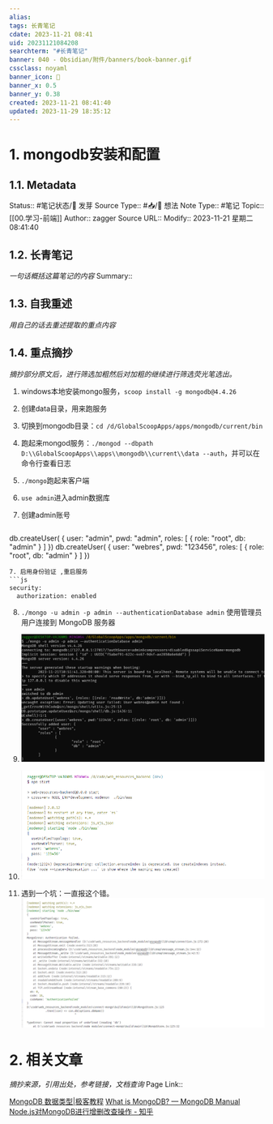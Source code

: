 ```yaml
---
alias: 
tags: 长青笔记
cdate: 2023-11-21 08:41
uid: 20231121084208
searchterm: "#长青笔记"
banner: 040 - Obsidian/附件/banners/book-banner.gif
cssclass: noyaml
banner_icon: 💌
banner_x: 0.5
banner_y: 0.38
created: 2023-11-21 08:41:40
updated: 2023-11-29 18:35:12
---
```


# 1. mongodb安装和配置

## 1.1. Metadata

Status:: #笔记状态/🌱 发芽
Source Type:: #📥/💭 想法 
Note Type:: #笔记
Topic:: [[00.学习-前端]]
Author:: zagger
Source URL::
Modify:: 2023-11-21 星期二 08:41:40

## 1.2. 长青笔记

_一句话概括这篇笔记的内容_
Summary::

## 1.3. 自我重述

_用自己的话去重述提取的重点内容_

## 1.4. 重点摘抄

_摘抄部分原文后，进行筛选加粗然后对加粗的继续进行筛选荧光笔选出。_


1. windows本地安装mongo服务，`scoop install -g mongodb@4.4.26`
2. 创建data目录，用来跑服务
3. 切换到mongodb目录：`cd /d/GlobalScoopApps/apps/mongodb/current/bin`
4. 跑起来mongod服务：`./mongod --dbpath D:\\GlobalScoopApps\\apps\\mongodb\\current\\data --auth`，并可以在命令行查看日志 
5. `./mongo`跑起来客户端
6. `use admin`进入admin数据库
7. 创建admin账号
   
   ```js
db.createUser( {
	 user: "admin",
	 pwd: "admin",
	 roles: [ { role: "root", db: "admin" } ]
 })
db.createUser( {
	 user: "webres",
	 pwd: "123456",
	 roles: [ { role: "root", db: "admin" } ]
 })
```
7. 启用身份验证 ,重启服务
```js
security:
  authorization: enabled
```
8. `./mongo -u admin -p admin --authenticationDatabase admin` 使用管理员用户连接到 MongoDB 服务器
9. ![image.png](https://raw.githubusercontent.com/zaggerj/obsidian_picgo/main/obsidian/20231121110312.png)
10. ![image.png](https://raw.githubusercontent.com/zaggerj/obsidian_picgo/main/obsidian/20231121110338.png)

11. 遇到一个坑：一直报这个错。
![image.png](https://raw.githubusercontent.com/zaggerj/obsidian_picgo/main/obsidian/20231121110359.png)

# 2. 相关文章

_摘抄来源，引用出处，参考链接，文档查询_
Page Link::

[MongoDB 数据类型|极客教程](https://geek-docs.com/mongodb/mongodb-top-articles/1009100_mongodb_datatype.html)
[What is MongoDB? — MongoDB Manual](https://www.mongodb.com/docs/manual/)
[Node.js对MongoDB进行增删改查操作 - 知乎](https://zhuanlan.zhihu.com/p/62758583)
